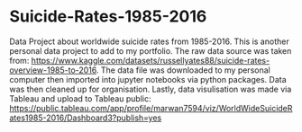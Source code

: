 # Suicide-Rates-1985-2016
Data Project about worldwide suicide rates from 1985-2016.
This is another personal data project to add to my portfolio.
The raw data source was taken from: https://www.kaggle.com/datasets/russellyates88/suicide-rates-overview-1985-to-2016.
The data file was downloaded to my personal computer then imported into jupyter notebooks via python packages.
Data was then cleaned up for organisation.
Lastly, data visulisation was made via Tableau and upload to Tableau public: https://public.tableau.com/app/profile/marwan7594/viz/WorldWideSuicideRates1985-2016/Dashboard3?publish=yes
